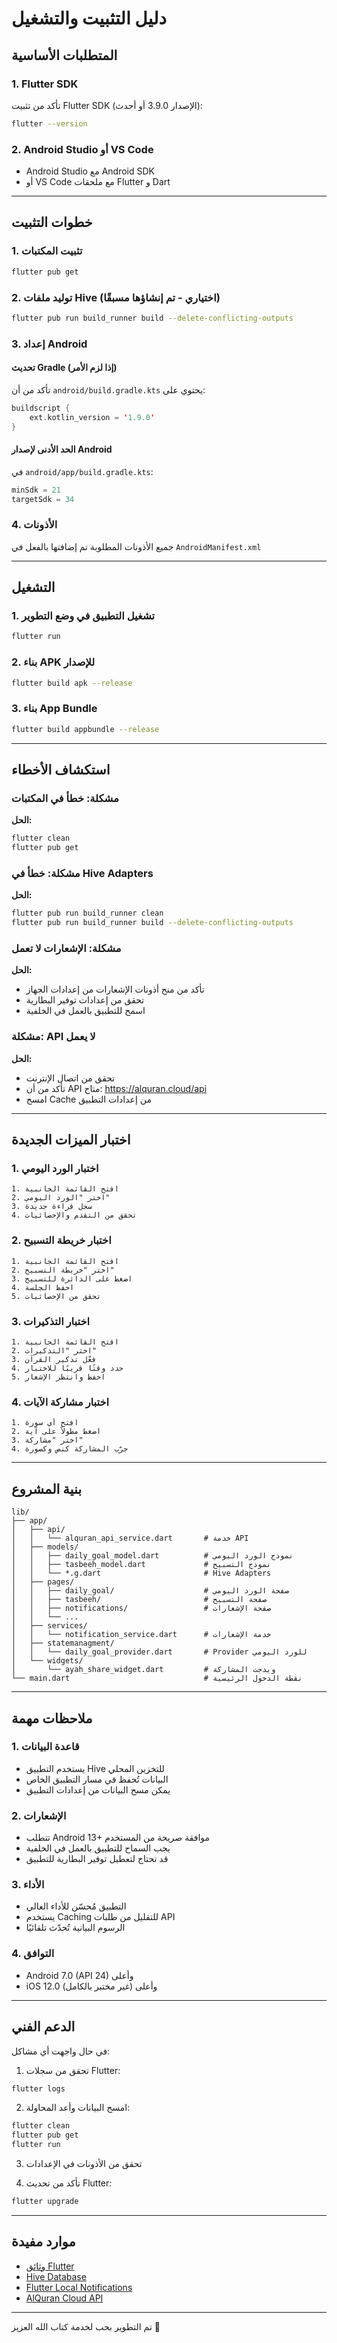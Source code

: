 # دليل التثبيت والتشغيل

## المتطلبات الأساسية

### 1. Flutter SDK
تأكد من تثبيت Flutter SDK (الإصدار 3.9.0 أو أحدث):
```bash
flutter --version
```

### 2. Android Studio أو VS Code
- Android Studio مع Android SDK
- أو VS Code مع ملحقات Flutter و Dart

---

## خطوات التثبيت

### 1. تثبيت المكتبات
```bash
flutter pub get
```

### 2. توليد ملفات Hive (اختياري - تم إنشاؤها مسبقًا)
```bash
flutter pub run build_runner build --delete-conflicting-outputs
```

### 3. إعداد Android

#### تحديث Gradle (إذا لزم الأمر)
تأكد من أن `android/build.gradle.kts` يحتوي على:
```kotlin
buildscript {
    ext.kotlin_version = '1.9.0'
}
```

#### الحد الأدنى لإصدار Android
في `android/app/build.gradle.kts`:
```kotlin
minSdk = 21
targetSdk = 34
```

### 4. الأذونات
جميع الأذونات المطلوبة تم إضافتها بالفعل في `AndroidManifest.xml`

---

## التشغيل

### 1. تشغيل التطبيق في وضع التطوير
```bash
flutter run
```

### 2. بناء APK للإصدار
```bash
flutter build apk --release
```

### 3. بناء App Bundle
```bash
flutter build appbundle --release
```

---

## استكشاف الأخطاء

### مشكلة: خطأ في المكتبات
**الحل:**
```bash
flutter clean
flutter pub get
```

### مشكلة: خطأ في Hive Adapters
**الحل:**
```bash
flutter pub run build_runner clean
flutter pub run build_runner build --delete-conflicting-outputs
```

### مشكلة: الإشعارات لا تعمل
**الحل:**
- تأكد من منح أذونات الإشعارات من إعدادات الجهاز
- تحقق من إعدادات توفير البطارية
- اسمح للتطبيق بالعمل في الخلفية

### مشكلة: API لا يعمل
**الحل:**
- تحقق من اتصال الإنترنت
- تأكد من أن API متاح: https://alquran.cloud/api
- امسح Cache من إعدادات التطبيق

---

## اختبار الميزات الجديدة

### 1. اختبار الورد اليومي
```
1. افتح القائمة الجانبية
2. اختر "الورد اليومي"
3. سجل قراءة جديدة
4. تحقق من التقدم والإحصائيات
```

### 2. اختبار خريطة التسبيح
```
1. افتح القائمة الجانبية
2. اختر "خريطة التسبيح"
3. اضغط على الدائرة للتسبيح
4. احفظ الجلسة
5. تحقق من الإحصائيات
```

### 3. اختبار التذكيرات
```
1. افتح القائمة الجانبية
2. اختر "التذكيرات"
3. فعّل تذكير القرآن
4. حدد وقتًا قريبًا للاختبار
5. احفظ وانتظر الإشعار
```

### 4. اختبار مشاركة الآيات
```
1. افتح أي سورة
2. اضغط مطولاً على آية
3. اختر "مشاركة"
4. جرّب المشاركة كنص وكصورة
```

---

## بنية المشروع

```
lib/
├── app/
│   ├── api/
│   │   └── alquran_api_service.dart       # خدمة API
│   ├── models/
│   │   ├── daily_goal_model.dart          # نموذج الورد اليومي
│   │   ├── tasbeeh_model.dart             # نموذج التسبيح
│   │   └── *.g.dart                       # Hive Adapters
│   ├── pages/
│   │   ├── daily_goal/                    # صفحة الورد اليومي
│   │   ├── tasbeeh/                       # صفحة التسبيح
│   │   ├── notifications/                 # صفحة الإشعارات
│   │   └── ...
│   ├── services/
│   │   └── notification_service.dart      # خدمة الإشعارات
│   ├── statemanagment/
│   │   └── daily_goal_provider.dart       # Provider للورد اليومي
│   └── widgets/
│       └── ayah_share_widget.dart         # ويدجت المشاركة
└── main.dart                              # نقطة الدخول الرئيسية
```

---

## ملاحظات مهمة

### 1. قاعدة البيانات
- يستخدم التطبيق Hive للتخزين المحلي
- البيانات تُحفظ في مسار التطبيق الخاص
- يمكن مسح البيانات من إعدادات التطبيق

### 2. الإشعارات
- تتطلب Android 13+ موافقة صريحة من المستخدم
- يجب السماح للتطبيق بالعمل في الخلفية
- قد تحتاج لتعطيل توفير البطارية للتطبيق

### 3. الأداء
- التطبيق مُحسّن للأداء العالي
- يستخدم Caching للتقليل من طلبات API
- الرسوم البيانية تُحدّث تلقائيًا

### 4. التوافق
- Android 7.0 (API 24) وأعلى
- iOS 12.0 وأعلى (غير مختبر بالكامل)

---

## الدعم الفني

في حال واجهت أي مشاكل:

1. تحقق من سجلات Flutter:
```bash
flutter logs
```

2. امسح البيانات وأعد المحاولة:
```bash
flutter clean
flutter pub get
flutter run
```

3. تحقق من الأذونات في الإعدادات

4. تأكد من تحديث Flutter:
```bash
flutter upgrade
```

---

## موارد مفيدة

- [وثائق Flutter](https://flutter.dev/docs)
- [Hive Database](https://docs.hivedb.dev/)
- [Flutter Local Notifications](https://pub.dev/packages/flutter_local_notifications)
- [AlQuran Cloud API](https://alquran.cloud/api)

---

تم التطوير بحب لخدمة كتاب الله العزيز 💚
